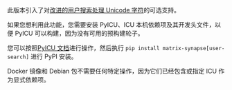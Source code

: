 ﻿此版本引入了对[改进的用户搜索处理 Unicode 字符](https://github.com/matrix-org/synapse/pull/14464)的可选支持。

如果您想利用此功能，您需要安装 PyICU、ICU 本机依赖项及其开发头文件，以便 PyICU 可以构建，因为没有可用的预构建轮子。

您可以按照[PyICU 文档](https://pypi.org/project/PyICU/)进行操作，然后执行 `pip install matrix-synapse[user-search]` 进行 PyPI 安装。

Docker 镜像和 Debian 包不需要任何特定操作，因为它们已经包含或指定 ICU 作为显式依赖项。